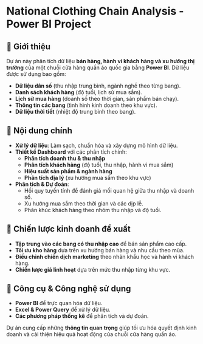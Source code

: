 # National Clothing Chain Analysis - Power BI Project

## 📌 Giới thiệu  
Dự án này phân tích dữ liệu **bán hàng, hành vi khách hàng và xu hướng thị trường** của một chuỗi cửa hàng quần áo quốc gia bằng **Power BI**. Dữ liệu được sử dụng bao gồm:  
- **Dữ liệu dân số** (thu nhập trung bình, ngành nghề theo từng bang).  
- **Danh sách khách hàng** (độ tuổi, lịch sử mua sắm).  
- **Lịch sử mua hàng** (doanh số theo thời gian, sản phẩm bán chạy).  
- **Thông tin các bang** (tình hình kinh doanh theo khu vực).  
- **Dữ liệu thời tiết** (nhiệt độ trung bình theo bang).  

## 🚀 Nội dung chính  
- **Xử lý dữ liệu**: Làm sạch, chuẩn hóa và xây dựng mô hình dữ liệu.  
- **Thiết kế Dashboard** với các phân tích chính:  
  - **Phân tích doanh thu & thu nhập**  
  - **Phân tích khách hàng** (độ tuổi, thu nhập, hành vi mua sắm)  
  - **Hiệu suất sản phẩm & ngành hàng**  
  - **Phân tích địa lý** (xu hướng mua sắm theo khu vực)  
- **Phân tích & Dự đoán**:  
  - Hồi quy tuyến tính để đánh giá mối quan hệ giữa thu nhập và doanh số.  
  - Xu hướng mua sắm theo thời gian và các dịp lễ.  
  - Phân khúc khách hàng theo nhóm thu nhập và độ tuổi.  

## 🎯 Chiến lược kinh doanh đề xuất  
- **Tập trung vào các bang có thu nhập cao** để bán sản phẩm cao cấp.  
- **Tối ưu kho hàng** dựa trên xu hướng bán hàng và nhu cầu theo mùa.  
- **Điều chỉnh chiến dịch marketing** theo nhân khẩu học và hành vi khách hàng.  
- **Chiến lược giá linh hoạt** dựa trên mức thu nhập từng khu vực.  

## 🔧 Công cụ & Công nghệ sử dụng  
- **Power BI** để trực quan hóa dữ liệu.  
- **Excel & Power Query** để xử lý dữ liệu.  
- **Các phương pháp thống kê** để phân tích và dự đoán.  

Dự án cung cấp những **thông tin quan trọng** giúp tối ưu hóa quyết định kinh doanh và cải thiện hiệu quả hoạt động của chuỗi cửa hàng quần áo.  
